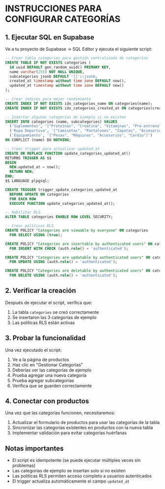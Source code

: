 # INSTRUCCIONES PARA CONFIGURAR CATEGORÍAS

## 1. Ejecutar SQL en Supabase

Ve a tu proyecto de Supabase → SQL Editor y ejecuta el siguiente script:

```sql
-- Crear tabla categories para gestión centralizada de categorías
CREATE TABLE IF NOT EXISTS categories (
  id uuid DEFAULT gen_random_uuid() PRIMARY KEY,
  name varchar(255) NOT NULL UNIQUE,
  subcategories jsonb DEFAULT '[]'::jsonb,
  created_at timestamp without time zone DEFAULT now(),
  updated_at timestamp without time zone DEFAULT now()
);

-- Crear índices para mejor rendimiento
CREATE INDEX IF NOT EXISTS idx_categories_name ON categories(name);
CREATE INDEX IF NOT EXISTS idx_categories_created_at ON categories(created_at);

-- Insertar algunas categorías de ejemplo si no existen
INSERT INTO categories (name, subcategories) VALUES 
  ('Suplementos', '["Proteínas", "Creatina", "Vitaminas", "Pre-entreno"]'),
  ('Ropa Deportiva', '["Camisetas", "Pantalones", "Zapatos", "Accesorios"]'),
  ('Equipamiento', '["Pesas", "Máquinas", "Accesorios", "Cardio"]')
ON CONFLICT (name) DO NOTHING;

-- Crear trigger para actualizar updated_at
CREATE OR REPLACE FUNCTION update_categories_updated_at()
RETURNS TRIGGER AS $$
BEGIN
  NEW.updated_at = now();
  RETURN NEW;
END;
$$ LANGUAGE plpgsql;

CREATE TRIGGER trigger_update_categories_updated_at
  BEFORE UPDATE ON categories
  FOR EACH ROW
  EXECUTE FUNCTION update_categories_updated_at();

-- Habilitar RLS
ALTER TABLE categories ENABLE ROW LEVEL SECURITY;

-- Crear políticas RLS
CREATE POLICY "Categories are viewable by everyone" ON categories
  FOR SELECT USING (true);

CREATE POLICY "Categories are insertable by authenticated users" ON categories
  FOR INSERT WITH CHECK (auth.role() = 'authenticated');

CREATE POLICY "Categories are updatable by authenticated users" ON categories
  FOR UPDATE USING (auth.role() = 'authenticated');

CREATE POLICY "Categories are deletable by authenticated users" ON categories
  FOR DELETE USING (auth.role() = 'authenticated');
```

## 2. Verificar la creación

Después de ejecutar el script, verifica que:

1. La tabla `categories` se creó correctamente
2. Se insertaron las 3 categorías de ejemplo
3. Las políticas RLS están activas

## 3. Probar la funcionalidad

Una vez ejecutado el script:

1. Ve a la página de productos
2. Haz clic en "Gestionar Categorías"
3. Deberías ver las categorías de ejemplo
4. Prueba agregar una nueva categoría
5. Prueba agregar subcategorías
6. Verifica que se guarden correctamente

## 4. Conectar con productos

Una vez que las categorías funcionen, necesitaremos:

1. Actualizar el formulario de productos para usar las categorías de la tabla
2. Sincronizar las categorías existentes en productos con la nueva tabla
3. Implementar validación para evitar categorías huérfanas

## Notas importantes

- El script es idempotente (se puede ejecutar múltiples veces sin problemas)
- Las categorías de ejemplo se insertan solo si no existen
- Las políticas RLS permiten acceso completo a usuarios autenticados
- El trigger actualiza automáticamente el campo `updated_at`
